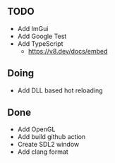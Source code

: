 ## TODO
- Add ImGui
- Add Google Test
- Add TypeScript
  - https://v8.dev/docs/embed

## Doing
- Add DLL based hot reloading

## Done
- Add OpenGL
- Add build github action
- Create SDL2 window
- Add clang format
